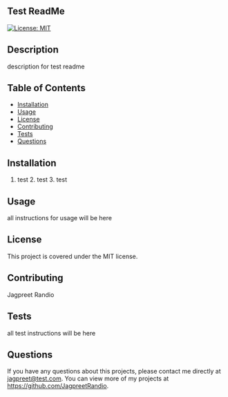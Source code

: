 ## Test ReadMe
  
  [![License: MIT](https://img.shields.io/badge/License-MIT-yellow.svg)](https://opensource.org/licenses/MIT)

  ## Description 
  description for test readme
  ## Table of Contents
  * [Installation](#installation)
  * [Usage](#usage)
  * [License](#license)
  * [Contributing](#contributing)
  * [Tests](#tests)
  * [Questions](#questions)
  
  ## Installation 
  1. test 2. test 3. test

  ## Usage 
  all instructions for usage will be here

  ## License 
  This project is covered under the MIT license.

  ## Contributing 
  Jagpreet Randio

  ## Tests
  all test instructions will be here

  ## Questions
  If you have any questions about this projects, please contact me directly at jagpreet@test.com. You can view more of my projects at https://github.com/JagpreetRandio.

